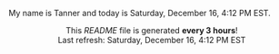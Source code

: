 My name is Tanner and today is Saturday, December 16, 4:12 PM EST.

<p align="center">This <i>README</i> file is generated <b>every 3 hours</b>!</br>Last refresh: Saturday, December 16, 4:12 PM EST<br /></p>
